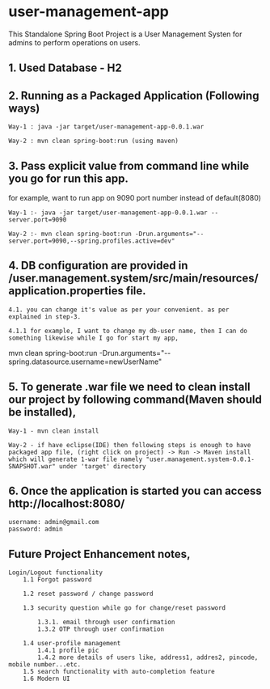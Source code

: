# user-management-app
This Standalone Spring Boot Project is a User Management Systen for admins to perform operations on users.

## 1. Used Database - H2

## 2. Running as a Packaged Application (Following ways)
    Way-1 : java -jar target/user-management-app-0.0.1.war

    Way-2 : mvn clean spring-boot:run (using maven)

## 3. Pass explicit value from command line while you go for run this app.
for example, want to run app on 9090 port number instead of default(8080)

    Way-1 :- java -jar target/user-management-app-0.0.1.war --server.port=9090

    Way-2 :- mvn clean spring-boot:run -Drun.arguments="--server.port=9090,--spring.profiles.active=dev"

## 4. DB configuration are provided in /user.management.system/src/main/resources/application.properties file.
    4.1. you can change it's value as per your convenient. as per explained in step-3.

    4.1.1 for example, I want to change my db-user name, then I can do something likewise while I go for start my app,
 mvn clean spring-boot:run -Drun.arguments="--spring.datasource.username=newUserName"
 
 
## 5. To generate .war file we need to clean install our project by following command(Maven should be installed),
    Way-1 - mvn clean install

    Way-2 - if have eclipse(IDE) then following steps is enough to have packaged app file, (right click on project) -> Run -> Maven install which will generate 1-war file namely "user.management.system-0.0.1-SNAPSHOT.war" under 'target' directory

## 6. Once the application is started you can access http://localhost:8080/
    username: admin@gmail.com
    password: admin


## Future Project Enhancement notes,

    Login/Logout functionality
        1.1 Forgot password
    
        1.2 reset password / change password
    
        1.3 security question while go for change/reset password
    
            1.3.1. email through user confirmation
            1.3.2 OTP through user confirmation
        
        1.4 user-profile management
            1.4.1 profile pic
            1.4.2 more details of users like, address1, addres2, pincode, mobile number...etc.
        1.5 search functionality with auto-completion feature
        1.6 Modern UI




